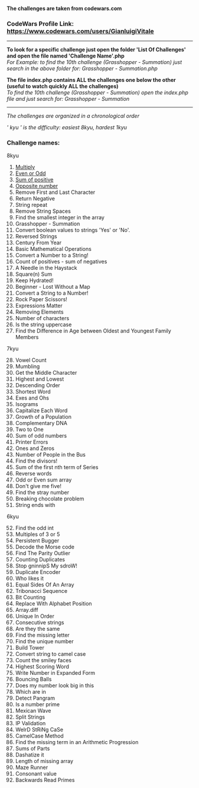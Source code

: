 #### The challenges are taken from codewars.com
### CodeWars Profile Link: https://www.codewars.com/users/GianluigiVitale
***
**To look for a specific challenge just open the folder 'List Of Challenges' and open the file named 'Challenge Name'.php**   
_For Example: to find the 10th challenge (Grasshopper - Summation) just search in the above folder for: Grasshopper - Summation.php_

**The file index.php contains ALL the challenges one below the other (useful to watch quickly ALL the challenges)**   
_To find the 10th challenge (Grasshopper - Summation) open the index.php file and just search for: Grasshopper - Summation_
***
_The challenges are organized in a chronological order_

_' kyu ' is the difficulty: easiest 8kyu, hardest 1kyu_

### Challenge names:
8kyu
[]()
1. [Multiply](List%20Of%20Challenges/1.%20Multiply.php)
2. [Even or Odd](List%20Of%20Challenges/2.%20Even%20or%20Odd.php)
3. [Sum of positive](List%20Of%20Challenges/3.%20Sum%20of%20positive.php)
4. [Opposite number](List%20Of%20Challenges/4.%20Opposite%20number.php)
5. Remove First and Last Character
6. Return Negative
7. String repeat
8. Remove String Spaces
9. Find the smallest integer in the array
10. Grasshopper - Summation
11. Convert boolean values to strings 'Yes' or 'No'.
12. Reversed Strings
13. Century From Year
14. Basic Mathematical Operations
15. Convert a Number to a String!
16. Count of positives - sum of negatives
17. A Needle in the Haystack
18. Square(n) Sum
19. Keep Hydrated!
20. Beginner - Lost Without a Map
21. Convert a String to a Number!
22. Rock Paper Scissors!
23. Expressions Matter
24. Removing Elements
25. Number of characters
26. Is the string uppercase
27. Find the Difference in Age between Oldest and Youngest Family Members

7kyu

28. Vowel Count
29. Mumbling
30. Get the Middle Character
31. Highest and Lowest
32. Descending Order
33. Shortest Word
34. Exes and Ohs
35. Isograms
36. Capitalize Each Word
37. Growth of a Population
38. Complementary DNA
39. Two to One
40. Sum of odd numbers
41. Printer Errors
42. Ones and Zeros
43. Number of People in the Bus
44. Find the divisors!
45. Sum of the first nth term of Series
46. Reverse words
47. Odd or Even sum array
48. Don't give me five!
49. Find the stray number
50. Breaking chocolate problem
51. String ends with

6kyu

52. Find the odd int
53. Multiples of 3 or 5
54. Persistent Bugger
55. Decode the Morse code
56. Find The Parity Outlier
57. Counting Duplicates
58. Stop gninnipS My sdroW!
59. Duplicate Encoder
60. Who likes it
61. Equal Sides Of An Array
62. Tribonacci Sequence
63. Bit Counting
64. Replace With Alphabet Position
65. Array.diff
66. Unique In Order
67. Consecutive strings
68. Are they the same
69. Find the missing letter
70. Find the unique number
71. Build Tower
72. Convert string to camel case
73. Count the smiley faces
74. Highest Scoring Word
75. Write Number in Expanded Form
76. Bouncing Balls
77. Does my number look big in this
78. Which are in
79. Detect Pangram
80. Is a number prime
81. Mexican Wave
82. Split Strings
83. IP Validation
84. WeIrD StRiNg CaSe
85. CamelCase Method
86. Find the missing term in an Arithmetic Progression
87. Sums of Parts
88. Dashatize it
89. Length of missing array
90. Maze Runner
91. Consonant value
92. Backwards Read Primes

